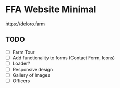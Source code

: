 # FFA Website Minimal
https://deloro.farm

## TODO
- [ ] Farm Tour
- [ ] Add functionality to forms (Contact Form, Icons)
- [ ] Loader?
- [ ] Responsive design
- [ ] Gallery of Images
- [ ] Officers